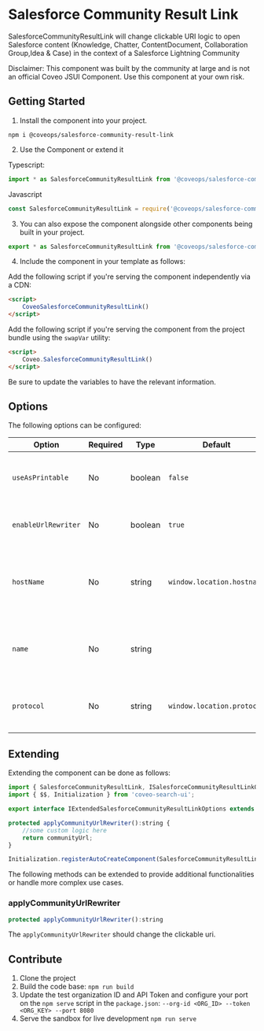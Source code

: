 # Salesforce Community Result Link

SalesforceCommunityResultLink will change clickable URI logic to open Salesforce content (Knowledge, Chatter, ContentDocument, Collaboration Group,Idea & Case) in the context of a Salesforce Lightning Community

Disclaimer: This component was built by the community at large and is not an official Coveo JSUI Component. Use this component at your own risk.

## Getting Started

1. Install the component into your project.

```
npm i @coveops/salesforce-community-result-link
```

2. Use the Component or extend it

Typescript:

```javascript
import * as SalesforceCommunityResultLink from '@coveops/salesforce-community-result-link';
```

Javascript

```javascript
const SalesforceCommunityResultLink = require('@coveops/salesforce-community-result-link');
```

3. You can also expose the component alongside other components being built in your project.

```javascript
export * as SalesforceCommunityResultLink from '@coveops/salesforce-community-result-link'
```

4. Include the component in your template as follows:

Add the following script if you're serving the component independently via a CDN:

```html
<script>
    CoveoSalesforceCommunityResultLink()        
</script>
```

Add the following script if you're serving the component from the project bundle using the `swapVar` utility:

```html
<script>
    Coveo.SalesforceCommunityResultLink()        
</script>
```

Be sure to update the variables to have the relevant information.

## Options

The following options can be configured:

| Option | Required | Type | Default | Notes |
| --- | --- | --- | --- | --- |
| `useAsPrintable` | No | boolean | `false` | Specifies whether to display link instead of title |
| `enableUrlRewriter` | No | boolean | `true` | Whether to enable url rewriting logic |
| `hostName` | No | string | `window.location.hostname` | Specifies the host name of your Salesforce Lightning Community |
| `name` | No | string | ` ` | Specifies the name of your Salesforce Lightning Community |
| `protocol` | No | string | `window.location.protocol` | Specifies protocol for the clickable link |

## Extending

Extending the component can be done as follows:

```javascript
import { SalesforceCommunityResultLink, ISalesforceCommunityResultLinkOptions } from "@coveops/salesforce-community-result-link";
import { $$, Initialization } from 'coveo-search-ui';

export interface IExtendedSalesforceCommunityResultLinkOptions extends ISalesforceCommunityResultLinkOptions {}

protected applyCommunityUrlRewriter():string {
    //some custom logic here
    return communityUrl;
}

Initialization.registerAutoCreateComponent(SalesforceCommunityResultLink);
```

The following methods can be extended to provide additional functionalities or handle more complex use cases.

### applyCommunityUrlRewriter

```javascript
protected applyCommunityUrlRewriter():string
```

The `applyCommunityUrlRewriter` should change the clickable uri.


## Contribute

1. Clone the project
2. Build the code base: `npm run build`
3. Update the test organization ID and API Token and configure your port on the `npm serve` script in the `package.json`: `--org-id <ORG_ID> --token <ORG_KEY> --port 8080`
4. Serve the sandbox for live development `npm run serve`